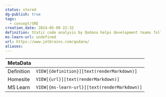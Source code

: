 ```yaml
---
status: stored
dg-publish: true
tags:
  - concept/SRE
creation_date: 2024-05-09 22:32
definition: Static code analysis by Qodana helps development teams follow agreed quality standards, and deliver readable, maintainable, and secure code.
ms-learn-url: undefined
url: https://www.jetbrains.com/qodana/
aliases:
---
```


| MetaData   |                                              |
| ---------- | -------------------------------------------- |
| Definition | `VIEW[{definition}][text(renderMarkdown)]`   |
| Homesite   | `VIEW[{url}][text(renderMarkdown)]`          |
| MS Learn   | `VIEW[{ms-learn-url}][text(renderMarkdown)]` |
